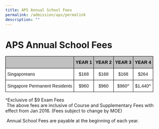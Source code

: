 ```yaml
---
title: APS Annual School Fees
permalink: /admission/aps/permalink
description: ""
---
```

APS Annual School Fees
======================

<style type="text/css">
.tg  {border-collapse:collapse;border-spacing:0;}
.tg td{border-color:black;border-style:solid;border-width:1px;font-family:Arial, sans-serif;font-size:14px;
  overflow:hidden;padding:10px 5px;word-break:normal;}
.tg th{border-color:black;border-style:solid;border-width:1px;font-family:Arial, sans-serif;font-size:14px;
  font-weight:normal;overflow:hidden;padding:10px 5px;word-break:normal;}
.tg .tg-qh0q{background-color:#c0c0c0;color:#000000;font-weight:bold;text-align:center;vertical-align:top}
.tg .tg-khjd{background-color:#c0c0c0;color:#000000;text-align:left;vertical-align:top}
.tg .tg-zr06{background-color:#FFF;text-align:left;vertical-align:middle}
.tg .tg-f4yw{background-color:#FFF;text-align:center;vertical-align:middle}
</style>
<table class="tg">
<thead>
  <tr>
    <th class="tg-qh0q"></th>
    <th class="tg-qh0q">YEAR 1</th>
    <th class="tg-qh0q">YEAR 2</th>
    <th class="tg-qh0q">YEAR 3</th>
    <th class="tg-khjd"><span style="font-weight:700;font-style:normal">YEAR 4</span></th>
  </tr>
</thead>
<tbody>
  <tr>
    <td class="tg-zr06"> Singaporeans</td>
    <td class="tg-f4yw">$168</td>
    <td class="tg-f4yw">$168</td>
    <td class="tg-f4yw">$168</td>
    <td class="tg-f4yw">$264</td>
  </tr>
  <tr>
    <td class="tg-zr06"> Singapore Permanent Residents</td>
    <td class="tg-f4yw">$960</td>
    <td class="tg-f4yw">$960</td>
    <td class="tg-f4yw">$960^</td>
    <td class="tg-f4yw">$1,440^</td>
  </tr>
</tbody>
</table>

^Exclusive of $9 Exam Fees  
 The above fees are inclusive of Course and Supplementary Fees with effect from Jan 2016. (Fees subject to change by MOE)

 Annual School Fees are payable at the beginning of each year.